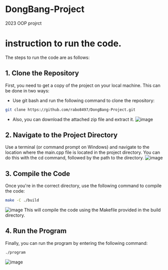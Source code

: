 # DongBang-Project
2023 OOP projrct
# instruction to run the code.
The steps to run the code are as follows:
## 1. Clone the Repository
First, you need to get a copy of the project on your local machine. This can be done in two ways:

* Use git bash and run the following command to clone the repository:
```bash
git clone https://github.com/rabo8497/DongBang-Project.git
```
* Also, you can download the attached zip file and extract it.
![image](https://github.com/rabo8497/DongBang-Project/assets/67371359/62fe5767-8c13-4105-bbb5-9ee795afd8d5)
## 2. Navigate to the Project Directory
Use a terminal (or command prompt on Windows) and navigate to the location where the main.cpp file is located in the project directory. You can do this with the cd command, followed by the path to the directory.
![image](https://github.com/rabo8497/DongBang-Project/assets/67371359/d7e762d0-77dc-4ad6-b2eb-fb21640c5eb6)
## 3. Compile the Code
Once you're in the correct directory, use the following command to compile the code:
```bash
make -C ./build
```
![image](https://github.com/rabo8497/DongBang-Project/assets/67371359/e44baa3b-2638-4f06-821b-e7a78426ea3f)
This will compile the code using the Makefile provided in the build directory.
## 4. Run the Program
Finally, you can run the program by entering the following command:
```bash
./program
```
![image](https://github.com/rabo8497/DongBang-Project/assets/67371359/0e3b66f0-ed33-4949-986c-eb5011e265b1)
